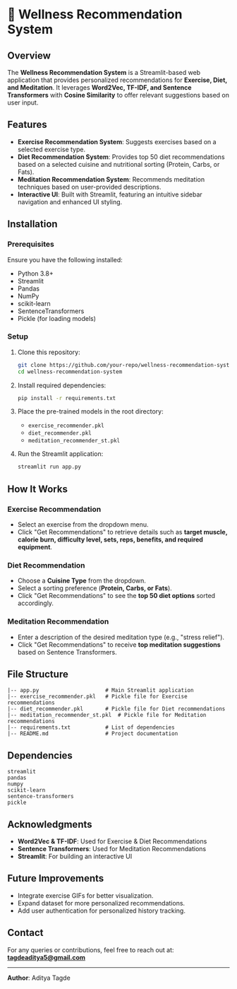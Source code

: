 # 🌿 Wellness Recommendation System

## Overview
The **Wellness Recommendation System** is a Streamlit-based web application that provides personalized recommendations for **Exercise, Diet, and Meditation**. It leverages **Word2Vec, TF-IDF, and Sentence Transformers** with **Cosine Similarity** to offer relevant suggestions based on user input.

## Features
- **Exercise Recommendation System**: Suggests exercises based on a selected exercise type.
- **Diet Recommendation System**: Provides top 50 diet recommendations based on a selected cuisine and nutritional sorting (Protein, Carbs, or Fats).
- **Meditation Recommendation System**: Recommends meditation techniques based on user-provided descriptions.
- **Interactive UI**: Built with Streamlit, featuring an intuitive sidebar navigation and enhanced UI styling.

## Installation
### Prerequisites
Ensure you have the following installed:
- Python 3.8+
- Streamlit
- Pandas
- NumPy
- scikit-learn
- SentenceTransformers
- Pickle (for loading models)

### Setup
1. Clone this repository:
   ```bash
   git clone https://github.com/your-repo/wellness-recommendation-system.git
   cd wellness-recommendation-system
   ```

2. Install required dependencies:
   ```bash
   pip install -r requirements.txt
   ```

3. Place the pre-trained models in the root directory:
   - `exercise_recommender.pkl`
   - `diet_recommender.pkl`
   - `meditation_recommender_st.pkl`

4. Run the Streamlit application:
   ```bash
   streamlit run app.py
   ```

## How It Works
### Exercise Recommendation
- Select an exercise from the dropdown menu.
- Click "Get Recommendations" to retrieve details such as **target muscle, calorie burn, difficulty level, sets, reps, benefits, and required equipment**.

### Diet Recommendation
- Choose a **Cuisine Type** from the dropdown.
- Select a sorting preference (**Protein, Carbs, or Fats**).
- Click "Get Recommendations" to see the **top 50 diet options** sorted accordingly.

### Meditation Recommendation
- Enter a description of the desired meditation type (e.g., "stress relief").
- Click "Get Recommendations" to receive **top meditation suggestions** based on Sentence Transformers.

## File Structure
```
|-- app.py                     # Main Streamlit application
|-- exercise_recommender.pkl   # Pickle file for Exercise recommendations
|-- diet_recommender.pkl       # Pickle file for Diet recommendations
|-- meditation_recommender_st.pkl  # Pickle file for Meditation recommendations
|-- requirements.txt           # List of dependencies
|-- README.md                  # Project documentation
```

## Dependencies
```
streamlit
pandas
numpy
scikit-learn
sentence-transformers
pickle
```

## Acknowledgments
- **Word2Vec & TF-IDF**: Used for Exercise & Diet Recommendations
- **Sentence Transformers**: Used for Meditation Recommendations
- **Streamlit**: For building an interactive UI

## Future Improvements
- Integrate exercise GIFs for better visualization.
- Expand dataset for more personalized recommendations.
- Add user authentication for personalized history tracking.

## Contact
For any queries or contributions, feel free to reach out at: **tagdeaditya5@gmail.com**

---
**Author**: Aditya Tagde 

